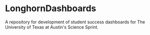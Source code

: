 # LonghornDashboards
A repository for development of student success dashboards for The University of Texas at Austin's Science Sprint.
